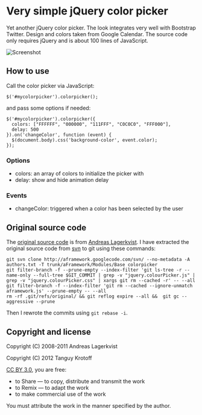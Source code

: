# Very simple jQuery color picker

Yet another jQuery color picker. The look integrates very well with Bootstrap Twitter.
Design and colors taken from Google Calendar.
The source code only requires jQuery and is about 100 lines of JavaScript.

![Screenshot](https://raw.github.com/tkrotoff/jquery-colorpicker/master/screenshot.png)

## How to use

Call the color picker via JavaScript:

    $('#mycolorpicker').colorpicker();

and pass some options if needed:

    $('#mycolorpicker').colorpicker({
      colors: ["FFFFFF", "000000", "111FFF", "C0C0C0", "FFF000"],
      delay: 500
    }).on('changeColor', function (event) {
      $(document.body).css('background-color', event.color);
    });

### Options

- colors: an array of colors to initialize the picker with
- delay: show and hide animation delay

### Events

- changeColor: triggered when a color has been selected by the user

## Original source code

The [original source code](http://andreaslagerkvist.com/jquery/colour-picker/) is from [Andreas Lagerkvist](http://andreaslagerkvist.com/).
I have extracted the original source code from [svn](http://code.google.com/p/aframework/source/browse/trunk/aFramework/Modules/Base/jquery.colourPicker.js) to git using these commands:

    git svn clone http://aframework.googlecode.com/svn/ --no-metadata -A authors.txt -T trunk/aFramework/Modules/Base colorpicker
    git filter-branch -f --prune-empty --index-filter 'git ls-tree -r --name-only --full-tree $GIT_COMMIT | grep -v "jquery.colourPicker.js" | grep -v "jquery.colourPicker.css" | xargs git rm --cached -r' -- --all
    git filter-branch -f --index-filter 'git rm --cached --ignore-unmatch aframework.js' --prune-empty -- --all
    rm -rf .git/refs/original/ && git reflog expire --all &&  git gc --aggressive --prune

Then I rewrote the commits using `git rebase -i`.

## Copyright and license

Copyright (C) 2008-2011 Andreas Lagerkvist

Copyright (C) 2012 Tanguy Krotoff

[CC BY 3.0](http://creativecommons.org/licenses/by/3.0/), you are free:

- to Share — to copy, distribute and transmit the work
- to Remix — to adapt the work
- to make commercial use of the work

You must attribute the work in the manner specified by the author.

